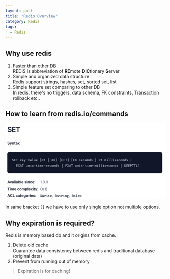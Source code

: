 ```yaml
---
layout: post
title: "Redis Overview"
category: Redis
tags:
  - Redis
---
```


## Why use redis
1. Faster than other DB \
REDIS is abbreviation of **RE**mote **DIC**tionary **S**erver
2. Simple and organized data structure \
Redis support strings, hashes, set, sorted set, list
3. Simple feature set comparing to other DB \
In redis, there's no triggers, data schema, FK constraints, Transaction rollback etc..


## How to learn from redis.io/commands
![SET example docs](/assets/img/redis/redis-docs-set.png)

In same bracket `[]` we have to use only single option not multiple options.


## Why expiration is required?
Redis is memory based db and it origins from cache.

1. Delete old cache \
Guarantee data consistency between redis and traditional database (original data)
2. Prevent from running out of memory

> Expiration is for caching!
